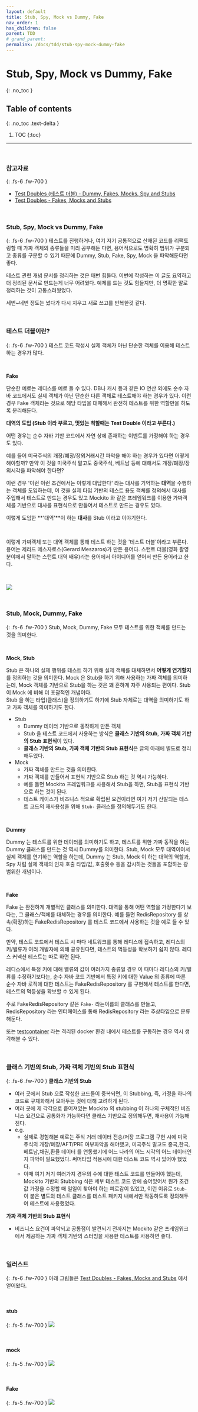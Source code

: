 ```yaml
---
layout: default
title: Stub, Spy, Mock vs Dummy, Fake
nav_order: 1
has_children: false
parent: TDD
# grand_parent: 
permalink: /docs/tdd/stub-spy-mock-dummy-fake
---
```



# Stub, Spy, Mock vs Dummy, Fake
{: .no_toc }
<br>


## Table of contents
{: .no_toc .text-delta }

1. TOC
{:toc}

---

<br>

### 참고자료
{: .fs-6 .fw-700 }

- [Test Doubles (테스트 더블) - Dummy, Fakes, Mocks, Spy and Stubs](https://codinghack.tistory.com/92)
- [Test Doubles - Fakes, Mocks and Stubs](https://blog.pragmatists.com/test-doubles-fakes-mocks-and-stubs-1a7491dfa3da)

<br>


### Stub, Spy, Mock vs Dummy, Fake
{: .fs-6 .fw-700 }
테스트를 진행하거나, 여기 저기 공통적으로 산재된 코드를 리팩토링할 때 가짜 객체의 종류들을 미리 공부해둔 다면, 용어적으로도 명확히 범위가 구분되고 종류를 구분할 수 있기 때문에 Dummy, Stub, Fake, Spy, Mock 을 파악해둔다면 좋다.<br>

테스트 관련 개념 문서를 정리하는 것은 매번 힘들다. 이번에 작성하는 이 글도 요약하고 더 정리된 문서로 만드는게 너무 어려웠다. 예제를 드는 것도 힘들지만, 더 명확한 말로 정리하는 것이 고통스러웠었다.<br>

세번\~네번 정도는 썼다가 다시 지우고 새로 쓰고를 반복한것 같다.<br>

<br>

### 테스트 더블이란?
{: .fs-6 .fw-700 }
테스트 코드 작성시 실제 객체가 아닌 단순한 객체를 이용해 테스트 하는 경우가 많다. 

<br>

**Fake**<br>

단순한 예로는 레디스를 예로 들 수 있다. DB나 캐시 등과 같은 IO 연산 외에도 순수 자바 코드에서도 실제 객체가 아닌 단순한 다른 객체로 테스트해야 하는 경우가 있다. 이런 경우 Fake 객체라는 것으로 해당 타입을 대체해서 완전히 테스트를 위한 역할만을 하도록 분리해둔다.
<br>

**대역의 도입 (Stub 이라 부르고, 멋있는 척할때는 Test Double 이라고 부른다.)**<br>

어떤 경우는 순수 자바 기반 코드에서 자연 상에 존재하는 이벤트를 가정해야 하는 경우도 있다. 

예를 들어 미국주식의 개장/폐장/장외거래시간 파악을 해야 하는 경우가 있다면 어떻게 해야할까? 만약 이 것을 미국주식 말고도 중국주식, 베트남 등에 대해서도 개장/폐장/장외시각을 파악해야 한다면? 

이런 경우 '이런 이런 조건에서는 이렇게 대답한다' 라는 대사를 기억하는 **대역**을 수행하는 객체를 도입하는데, 이 것을 실제 타입 기반의 테스트 용도 객체를 정의해서 대사를 주입해서 테스트로 만드는 경우도 있고 Mockito 와 같은 프레임워크를 이용한 가짜객체를 기반으로 대사를 표현식으로 만들어서 테스트로 만드는 경우도 있다.

이렇게 도입한 **'대역'**이 하는 **대사**를 Stub 이라고 이야기한다.<br>

<br>

이렇게 가짜객체 또는 대역 객체를 통해 테스트 하는 것을 '테스트 더블'이라고 부른다. 용어는 제라드 메스자로스(Gerard Meszaros)가 만든 용어다. 스턴트 더블(영화 촬영 분야에서 말하는 스턴트 대역 배우)라는 용어에서 아이디어를 얻어서 만든 용어라고 한다.<br>

<br>

![](./img/STUB-SPY-MOCK-VS-DUMMY-FAKE/UML.png)

<br>



### Stub, Mock, Dummy, Fake
{: .fs-6 .fw-700 }
Stub, Mock, Dummy, Fake 모두 테스트를 위한 객체를 만드는 것을 의미한다.

<br>



**Mock, Stub**<br>

Stub 은 하나의 실제 행위를 테스트 하기 위해 실제 객체를 대체하면서 **어떻게 연기할지** 를 정의하는 것을 의미한다. Mock 은 Stub을 하기 위해 사용하는 가짜 객체를 의미하는데, Mock 객체를 기반으로 Stub을 하는 것은 꽤 흔하게 자주 사용되는 편이다. Stub이 Mock 에 비해 더 포괄적인 개념이다.<br>
Stub 을 하는 타입(클래스)을 정의하기도 하기에 Stub 자체로는 대역을 의미하기도 하고 가짜 객체를 의미하기도 한다.<br>

- Stub 
  - Dummy 데이터 기반으로 동작하게 만든 객체
  - Stub 을 테스트 코드에서 사용하는 방식은 **클래스 기반의 Stub**, **가짜 객체 기반의 Stub 표현식**이 있다.
  - **클래스 기반의 Stub, 가짜 객체 기반의 Stub 표현식**은 글의 아래에 별도로 정리해두었다.
- Mock
  - 가짜 객체를 만드는 것을 의미한다.
  - 가짜 객체를 만들어서 표현식 기반으로 Stub 하는 것 역시 가능하다. 
  - 예를 들면 Mockito 프레임워크를 사용해서 Stub을 하면, Stub을 표현식 기반으로 하는 것이 된다.
  - 테스트 케이스가 비즈니스 적으로 확립된 요건이라면 여기 저기 산발되는 테스트 코드의 재사용성을 위해 `Stub-` 클래스를 정의해두기도 한다.

<br>



**Dummy**<br>

Dummy 는 테스트를 위한 데이터를 의미하기도 하고, 테스트를 위한 가짜 동작을 하는 Dummy 클래스를 만드는 것 역시 Dummy를 의미한다. Stub, Mock 모두 대역이여서 실제 객체를 연기하는 역할을 하는데, Dummy 는 Stub, Mock 이 하는 대역의 역할과, Spy 처럼 실제 객체의 인자 호출 타입/값, 호출횟수 등을 감시하는 것들을 포함하는 광범위한 개념이다.

<br>



**Fake**<br>

Fake 는 완전하게 개별적인 클래스를 의미한다. 대역을 통해 어떤 역할을 가정한다기 보다는, 그 클래스/객체를 대체하는 경우를 의미한다. 예를 들면 RedisRepository 를 상속(확장)하는 FakeRedisRepository 를 테스트 코드에서 사용하는 것을 예로 들 수 있다.<br>

만약, 테스트 코드에서 테스트 시 마다 네트워크를 통해 레디스에 접속하고, 레디스의 키/밸류가 여러 개발자에 의해 공유된다면, 테스트의 멱등성을 확보하기 쉽지 않다. 레디스 커넥션 테스트는 따로 하면 된다. <br>

레디스에서 특정 키에 대해 밸류의 값이 여러가지 종류일 경우 이 때마다 레디스의 키/밸류를 수정하기보다는, 순수 자바 코드 기반에서 특정 키에 대한 Value 의 종류에 따른 순수 자바 로직에 대한 테스트는 FakeRedisRepository 를 구현해서 테스트를 한다면, 테스트의 멱등성을 확보할 수 있게 된다. <br>

주로 FakeRedisRepository 같은 `Fake-` 라는이름의 클래스를 만들고, RedisRepository 라는 인터페이스를 통해 RedisRepository 라는 추상타입으로 분류해둔다.<br>

또는 [testcontainer](https://www.testcontainers.org/) 라는 격리된 docker 환경 내에서 테스트를 구동하는 경우 역시 생각해볼 수 있다.<br>

<br>



### 클래스 기반의 Stub, 가짜 객체 기반의 Stub 표현식
{: .fs-6 .fw-700 }
**클래스 기반의 Stub**

- 여러 곳에서 Stub 으로 작성한 코드들이 중복되면, 이 Stubbing, 즉, 가정을 하나의 코드로 구체화해서 모아두는 것에 대해 고려하게 된다.
- 여러 곳에 제 각각으로 흩어져있는 Mockito 의 stubbing 이 하나의 구체적인 비즈니스 요건으로 공통화가 가능하다면 클래스 기반으로 정의해두면, 재사용이 가능해진다.
- e.g.
  - 실제로 경험해본 예로는 주식 거래 데이터 전송/저장 프로그램 구현 시에 미국주식의 개장/폐장/AFT/PRE 여부파악을 해야했고, 미국주식 말고도 중국,한국,베트남,채권,환율 데이터 를 연동했기에 어느 나라의 어느 시각의 어느 데이터인지 파악이 필요했었다. 써머타임 적용시에 대한 테스트 코드 역시 있어야 했었다.
  - 이때 여기 저기 여러가지 경우의 수에 대한 테스트 코드를 만들어야 했는데, Mockito 기반의 Stubbing 식은 세부 테스트 코드 안에 숨어있어서 뭔가 조건 값 가정을 수정할 때 일일이 찾아야 하는 피로감이 있었고, 이런 이유로 `Stub-` 이 붙은 별도의 테스트 클래스를 테스트 패키지 내에서만 작동하도록 정의해두어 테스트에 사용했었다.

**가짜 객체 기반의 Stub 표현식**

- 비즈니스 요건이 파악되고 공통점이 발견되기 전까지는 Mockito 같은 프레임워크에서 제공하는 가짜 객체 기반의 스터빙을 사용한 테스트를 사용하면 좋다.

<br>



### 일러스트
{: .fs-6 .fw-700 }
아래 그림들은 [Test Doubles - Fakes, Mocks and Stubs](https://blog.pragmatists.com/test-doubles-fakes-mocks-and-stubs-1a7491dfa3da) 에서 얻어왔다. 

<br>



#### stub
{: .fs-5 .fw-700 }
![](./img/STUB-SPY-MOCK-VS-DUMMY-FAKE/STUB.png)

<br>



#### mock
{: .fs-5 .fw-700 }
![](./img/STUB-SPY-MOCK-VS-DUMMY-FAKE/MOCK.png)

<br>



#### Fake
{: .fs-5 .fw-700 }
![](./img/STUB-SPY-MOCK-VS-DUMMY-FAKE/FAKE.png)













